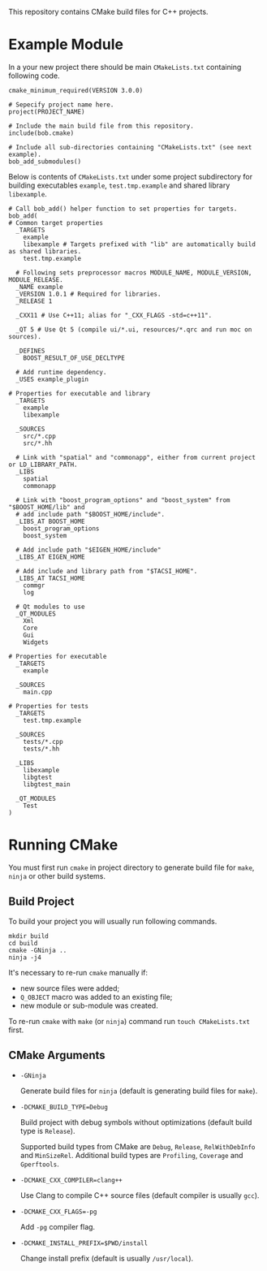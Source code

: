 This repository contains CMake build files for C++ projects.

# Example Module

In a your new project there should be main `CMakeLists.txt` containing following code.

    cmake_minimum_required(VERSION 3.0.0)

    # Sepecify project name here.
    project(PROJECT_NAME)

    # Include the main build file from this repository.
    include(bob.cmake)

    # Include all sub-directories containing "CMakeLists.txt" (see next example).
    bob_add_submodules()

Below is contents of `CMakeLists.txt` under some project subdirectory for building executables
`example`, `test.tmp.example` and shared library `libexample`.

    # Call bob_add() helper function to set properties for targets.
    bob_add(
    # Common target properties
      _TARGETS
        example
        libexample # Targets prefixed with "lib" are automatically build as shared libraries.
        test.tmp.example

      # Following sets preprocessor macros MODULE_NAME, MODULE_VERSION, MODULE_RELEASE.
      _NAME example
      _VERSION 1.0.1 # Required for libraries.
      _RELEASE 1

      _CXX11 # Use C++11; alias for "_CXX_FLAGS -std=c++11".

      _QT 5 # Use Qt 5 (compile ui/*.ui, resources/*.qrc and run moc on sources).

      _DEFINES
        BOOST_RESULT_OF_USE_DECLTYPE

      # Add runtime dependency.
      _USES example_plugin

    # Properties for executable and library
      _TARGETS
        example
        libexample

      _SOURCES
        src/*.cpp
        src/*.hh

      # Link with "spatial" and "commonapp", either from current project or LD_LIBRARY_PATH.
      _LIBS
        spatial
        commonapp

      # Link with "boost_program_options" and "boost_system" from "$BOOST_HOME/lib" and
      # add include path "$BOOST_HOME/include".
      _LIBS_AT BOOST_HOME
        boost_program_options
        boost_system

      # Add include path "$EIGEN_HOME/include"
      _LIBS_AT EIGEN_HOME

      # Add include and library path from "$TACSI_HOME".
      _LIBS_AT TACSI_HOME
        commgr
        log

      # Qt modules to use
      _QT_MODULES
        Xml
        Core
        Gui
        Widgets

    # Properties for executable
      _TARGETS
        example

      _SOURCES
        main.cpp

    # Properties for tests
      _TARGETS
        test.tmp.example

      _SOURCES
        tests/*.cpp
        tests/*.hh

      _LIBS
        libexample
        libgtest
        libgtest_main

      _QT_MODULES
        Test
    )

# Running CMake

You must first run `cmake` in project directory to generate build file for `make`, `ninja` or other
build systems.

## Build Project

To build your project you will usually run following commands.

    mkdir build
    cd build
    cmake -GNinja ..
    ninja -j4

It's necessary to re-run `cmake` manually if:

* new source files were added;
* `Q_OBJECT` macro was added to an existing file;
* new module or sub-module was created.

To re-run `cmake` with `make` (or `ninja`) command run `touch CMakeLists.txt` first.

## CMake Arguments

* `-GNinja`

  Generate build files for `ninja` (default is generating build files for `make`).

* `-DCMAKE_BUILD_TYPE=Debug`

   Build project with debug symbols without optimizations (default build type is `Release`).

   Supported build types from CMake are `Debug`, `Release`, `RelWithDebInfo` and `MinSizeRel`.
   Additional build types are `Profiling`, `Coverage` and `Gperftools`.

* `-DCMAKE_CXX_COMPILER=clang++`

   Use Clang to compile C++ source files (default compiler is usually `gcc`).

* `-DCMAKE_CXX_FLAGS=-pg`

   Add `-pg` compiler flag.

* `-DCMAKE_INSTALL_PREFIX=$PWD/install`

   Change install prefix (default is usually `/usr/local`).

